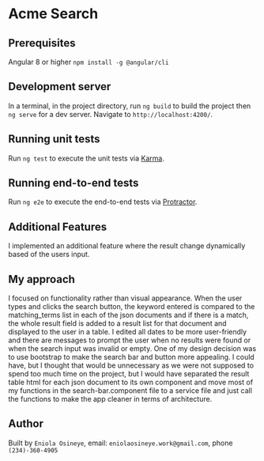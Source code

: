 # Acme Search

## Prerequisites
Angular 8 or higher `npm install -g @angular/cli`

## Development server

In a terminal, in the project directory, run `ng build` to build the project then `ng serve` for a dev server. Navigate to `http://localhost:4200/`.

## Running unit tests

Run `ng test` to execute the unit tests via [Karma](https://karma-runner.github.io).

## Running end-to-end tests

Run `ng e2e` to execute the end-to-end tests via [Protractor](http://www.protractortest.org/).

## Additional Features

I implemented an additional feature where the result change dynamically based of 
the users input.

## My approach

I focused on functionality rather than visual appearance. When the user types and clicks the search button, the keyword entered is compared to the 
matching_terms list in each of the json documents and if there is a match, the whole result field is added to a result list for that document and 
displayed to the user in a table. I edited all dates to be more user-friendly and there are messages to prompt the user when no results were 
found or when the search input was invalid or empty. One of my design decision was to use bootstrap to make the search bar and button more appealing.
I could have, but I thought that would be unnecessary as we were not supposed to spend too much time on the project, but I would have separated the 
result table html for each json document to its own component and move most of my functions in the search-bar.component file to a service file and just 
call the functions to make the app cleaner in terms of architecture. 

## Author
Built by `Eniola Osineye`, email: `eniolaosineye.work@gmail.com`, phone `(234)-360-4905`
